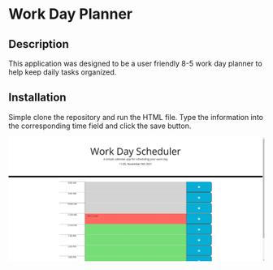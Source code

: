 # Work Day Planner

## Description

This application was designed to be a user friendly 8-5 work day planner to help keep daily tasks organized.

## Installation

Simple clone the repository and run the HTML file. Type the information into the corresponding time field and click the save button.

![](assets\images\planner.jpg)
